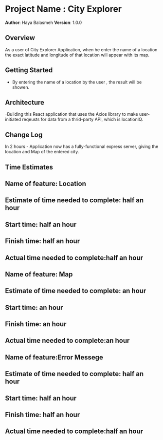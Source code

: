 # Project Name : City Explorer

**Author**: Haya Balasmeh
**Version**: 1.0.0 

## Overview
As a user of City Explorer Application, when he enter the name of a location the exact latitude and longitude of that location will appear with its map.

## Getting Started
- By entering the name of a location by the user , the result will be showen.

## Architecture
-Building this React application that uses the Axios library to make user-initiated reqeusts for data from a thrid-party API, which is locationIQ.

## Change Log

In 2 hours - Application now has a fully-functional express server, giving the location and Map of the entered city.


## Time Estimates

## Name of feature: Location 

## Estimate of time needed to complete: half an hour

## Start time: half an hour

## Finish time: half an hour

## Actual time needed to complete:half an hour



## Name of feature: Map

## Estimate of time needed to complete: an hour

## Start time: an hour

## Finish time: an hour

## Actual time needed to complete:an hour



## Name of feature:Error Messege

## Estimate of time needed to complete: half an hour

## Start time: half an hour

## Finish time: half an hour

## Actual time needed to complete:half an hour
